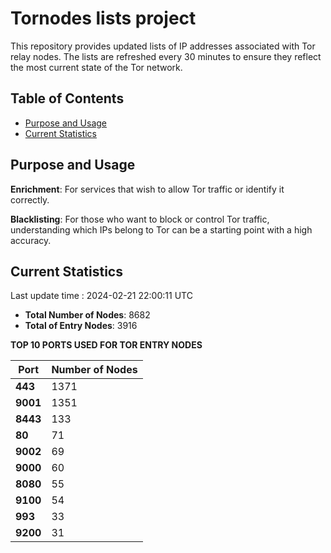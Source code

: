 # Tornodes lists project

This repository provides updated lists of IP addresses associated with Tor relay nodes. The lists are refreshed every 30 minutes to ensure they reflect the most current state of the Tor network.

## Table of Contents

- [Purpose and Usage](#purpose-and-usage)
- [Current Statistics](#current-statistics)


## Purpose and Usage

**Enrichment**: For services that wish to allow Tor traffic or identify it correctly.

**Blacklisting**: For those who want to block or control Tor traffic, understanding which IPs belong to Tor can be a starting point with a high accuracy.

## Current Statistics

Last update time : 2024-02-21 22:00:11 UTC

- **Total Number of Nodes**: 8682
- **Total of Entry Nodes**: 3916

**TOP 10 PORTS USED FOR TOR ENTRY NODES**

| **Port** | **Number of Nodes** |
|------|-----------------|
| **443**   | 1371  |
| **9001**   | 1351  |
| **8443**   | 133  |
| **80**   | 71  |
| **9002**   | 69  |
| **9000**   | 60  |
| **8080**   | 55  |
| **9100**   | 54  |
| **993**   | 33  |
| **9200**   | 31  |

